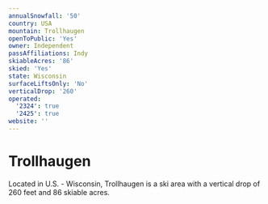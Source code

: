 ```yaml
---
annualSnowfall: '50'
country: USA
mountain: Trollhaugen
openToPublic: 'Yes'
owner: Independent
passAffiliations: Indy
skiableAcres: '86'
skied: 'Yes'
state: Wisconsin
surfaceLiftsOnly: 'No'
verticalDrop: '260'
operated:
  '2324': true
  '2425': true
website: ''
---
```



# Trollhaugen

Located in U.S. - Wisconsin, Trollhaugen is a ski area with a vertical drop of 260 feet and 86 skiable acres.
